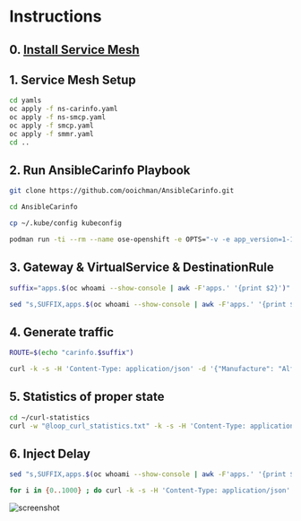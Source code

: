 # Instructions
## 0. [Install Service Mesh](https://docs.openshift.com/container-platform/4.10/service_mesh/v2x/installing-ossm.html#ossm-install-ossm-operator_installing-ossm)

## 1. Service Mesh Setup
```bash
cd yamls
oc apply -f ns-carinfo.yaml
oc apply -f ns-smcp.yaml
oc apply -f smcp.yaml
oc apply -f smmr.yaml
cd ..
```
## 2. Run AnsibleCarinfo Playbook
```bash
git clone https://github.com/ooichman/AnsibleCarinfo.git

cd AnsibleCarinfo

cp ~/.kube/config kubeconfig

podman run -ti --rm --name ose-openshift -e OPTS="-v -e app_version=1-1 -e namespace=carinfo" -v ${HOME}/AnsibleCarinfo/src/:/opt/app-root/src/:Z,rw -v ${HOME}/AnsibleCarinfo/:/opt/app-root/ose-ansible/:Z,ro -e PLAYBOOK_FILE=/opt/app-root/ose-ansible/playbook.yaml -e K8S_AUTH_KUBECONFIG=/opt/app-root/ose-ansible/kubeconfig -e INVENTORY=/opt/app-root/ose-ansible/inventory -e K8S_AUTH_API_KEY=$(oc whoami -t)  -e DEFAULT_LOCAL_TMP=/tmp/  -e K8S_AUTH_HOST=$(oc whoami --show-server) -e K8S_AUTH_VALIDATE_CERTS=false quay.io/two.oes/ose-openshift
```

## 3. Gateway & VirtualService & DestinationRule
```bash
suffix="apps.$(oc whoami --show-console | awk -F'apps.' '{print $2}')"

sed "s,SUFFIX,apps.$(oc whoami --show-console | awk -F'apps.' '{print $2}'),g" yamls/gateway.yaml | oc apply -f - 
```

## 4. Generate traffic
```bash
ROUTE=$(echo "carinfo.$suffix")

curl -k -s -H 'Content-Type: application/json' -d '{"Manufacture": "Alfa Romeo","Module": "Jullieta"}' ${ROUTE}/query | jq
```


## 5. Statistics of proper state
```bash
cd ~/curl-statistics
curl -w "@loop_curl_statistics.txt" -k -s -H 'Content-Type: application/json' -d '{"Manufacture": "Alfa Romeo","Module": "Jullieta"}' ${ROUTE}/query | jq
```


## 6. Inject Delay
```bash
sed "s,SUFFIX,apps.$(oc whoami --show-console | awk -F'apps.' '{print $2}'),g" yamls/virtual-service-with-error.yaml| oc apply -f -

for i in {0..1000} ; do curl -k -s -H 'Content-Type: application/json' -d '{"Manufacture": "Alfa Romeo","Module": "Jullieta"}' ${ROUTE}/query | jq 2>/dev/null ; done
```

![screenshot](https://user-images.githubusercontent.com/60185557/211831556-5020f83c-a83a-4e0e-a802-f16011f090c3.PNG)

